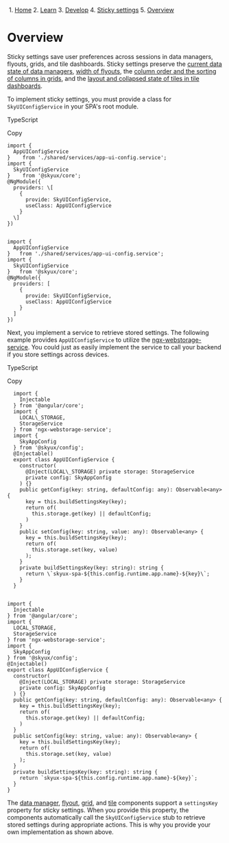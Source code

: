             

 1.  [Home](/skyux/)
2.  [Learn](/skyux/learn.md)
3.  [Develop](/skyux/learn/develop.md)
4.  [Sticky settings](/skyux/learn/develop/sticky-settings.md)
5.  [Overview](/skyux/learn/develop/sticky-settings/overview.md)

Overview
========

Sticky settings save user preferences across sessions in data managers, flyouts, grids, and tile dashboards. Sticky settings preserve the [current data state of data managers](/skyux/components/data-manager.md), [width of flyouts](/skyux/components/flyout.md), the [column order and the sorting of columns in grids](/skyux/components/grid.md), and the [layout and collapsed state of tiles in tile dashboards](/skyux/components/tile.md).

To implement sticky settings, you must provide a class for `SkyUIConfigService` in your SPA's root module.

TypeScript

Copy

    import {
      AppUIConfigService
    }	 from './shared/services/app-ui-config.service';
    import {
      SkyUIConfigService
    }	 from '@skyux/core';
    @NgModule({
      providers: \[
        {
          provide: SkyUIConfigService,
          useClass: AppUIConfigService
        }
      \]
    })
    

    import {
      AppUIConfigService
    }   from './shared/services/app-ui-config.service';
    import {
      SkyUIConfigService
    }   from '@skyux/core';
    @NgModule({
      providers: [
        {
          provide: SkyUIConfigService,
          useClass: AppUIConfigService
        }
      ]
    })

Next, you implement a service to retrieve stored settings. The following example provides `AppUIConfigService` to utilize the [ngx-webstorage-service](https://github.com/dscheerens/ngx-webstorage-service). You could just as easily implement the service to call your backend if you store settings across devices.

TypeScript

Copy

      import {
        Injectable
      } from '@angular/core';
      import {
        LOCAL\_STORAGE,
        StorageService
      } from 'ngx-webstorage-service';
      import {
        SkyAppConfig
      } from '@skyux/config';
      @Injectable()
      export class AppUIConfigService {
        constructor(
          @Inject(LOCAL\_STORAGE) private storage: StorageService
          private config: SkyAppConfig
        ) {}
        public getConfig(key: string, defaultConfig: any): Observable<any> {
          key = this.buildSettingsKey(key);
          return of(
            this.storage.get(key) || defaultConfig;
          )
        }
        public setConfig(key: string, value: any): Observable<any> {
          key = this.buildSettingsKey(key);
          return of(
            this.storage.set(key, value)
          );
        }
        private buildSettingsKey(key: string): string {
          return \`skyux-spa-${this.config.runtime.app.name}-${key}\`;
        }
      }
    

    import {
      Injectable
    } from '@angular/core';
    import {
      LOCAL_STORAGE,
      StorageService
    } from 'ngx-webstorage-service';
    import {
      SkyAppConfig
    } from '@skyux/config';
    @Injectable()
    export class AppUIConfigService {
      constructor(
        @Inject(LOCAL_STORAGE) private storage: StorageService
        private config: SkyAppConfig
      ) {}
      public getConfig(key: string, defaultConfig: any): Observable<any> {
        key = this.buildSettingsKey(key);
        return of(
          this.storage.get(key) || defaultConfig;
        )
      }
      public setConfig(key: string, value: any): Observable<any> {
        key = this.buildSettingsKey(key);
        return of(
          this.storage.set(key, value)
        );
      }
      private buildSettingsKey(key: string): string {
        return `skyux-spa-${this.config.runtime.app.name}-${key}`;
      }
    }

The [data manager](/skyux/components/data-manager.md), [flyout](/skyux/components/flyout.md), [grid](/skyux/components/grid.md), and [tile](/skyux/components/tile.md) components support a `settingsKey` property for sticky settings. When you provide this property, the components automatically call the `SkyUIConfigService` stub to retrieve stored settings during appropriate actions. This is why you provide your own implementation as shown above.
